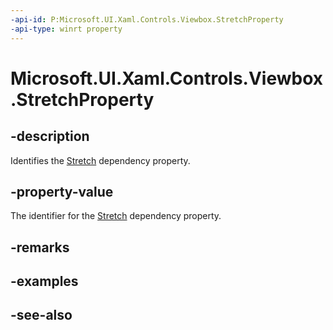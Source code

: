 ```yaml
---
-api-id: P:Microsoft.UI.Xaml.Controls.Viewbox.StretchProperty
-api-type: winrt property
---
```


<!-- Property syntax
public Windows.UI.Xaml.DependencyProperty StretchProperty { get; }
-->

# Microsoft.UI.Xaml.Controls.Viewbox.StretchProperty

## -description
Identifies the [Stretch](viewbox_stretch.md) dependency property.

## -property-value
The identifier for the [Stretch](viewbox_stretch.md) dependency property.

## -remarks

## -examples

## -see-also
